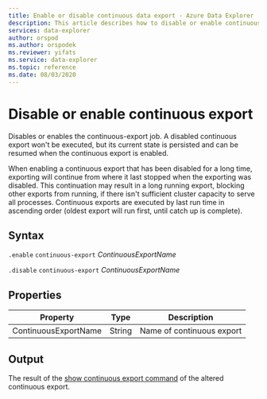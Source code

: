 ```yaml
---
title: Enable or disable continuous data export - Azure Data Explorer
description: This article describes how to disable or enable continuous data export in Azure Data Explorer.
services: data-explorer
author: orspod
ms.author: orspodek
ms.reviewer: yifats
ms.service: data-explorer
ms.topic: reference
ms.date: 08/03/2020
---
```

# Disable or enable continuous export

Disables or enables the continuous-export job. A disabled continuous export won't be executed, but its current state is persisted and can be resumed when the continuous export is enabled. 

When enabling a continuous export that has been disabled for a long time, exporting will continue from where it last stopped when the exporting was disabled. This continuation may result in a long running export, blocking other exports from running, if there isn't sufficient cluster capacity to serve all processes. 
Continuous exports are executed by last run time in ascending order (oldest export will run first, until catch up is complete). 

## Syntax

`.enable` `continuous-export` *ContinuousExportName* 

`.disable` `continuous-export` *ContinuousExportName* 

## Properties

| Property             | Type   | Description                |
|----------------------|--------|----------------------------|
| ContinuousExportName | String | Name of continuous export |

## Output

The result of the [show continuous export command](show-continuous-export.md) of the altered continuous export. 
